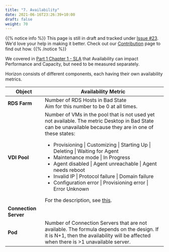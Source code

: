 ```yaml
---
title: "7. Availability"
date: 2021-06-16T23:26:39+10:00
draft: false
weight: 70
---
```


{{% notice info %}}
This page is still in draft and tracked under [Issue #23](https://github.com/TheNewStellW/vmware-operations-guide/issues/23). We'd love your help in making it better. Check out our [Contribution](https://github.com/TheNewStellW/vmware-operations-guide/wiki) page to find out how.
{{% /notice %}}

We covered in [Part 1 Chapter 1 - SLA](/operations-management/chapter-1-overview/1.1.7-service-level-agreement/) that Availability can impact Performance and Capacity, but need to be measured separately.

Horizon consists of different components, each having their own availability metrics.

| Object | Availability Metric |
| --- | --- |
| **RDS Farm** | Number of RDS Hosts in Bad State <br />Aim for this number to be 0 at all times.|
| **VDI Pool** | Number of VMs in the pool that is not used yet not available. The metric Desktop in Bad State can be unavailable because they are in one of these states:<br /><ul><li>Provisioning \| Customizing \| Starting Up \| Deleting \| Waiting for Agent<li>Maintenance mode \| In Progress<li>Agent disabled \| Agent unreachable \| Agent needs reboot<li>Invalid IP \| Protocol failure \| Domain failure<li>Configuration error \| Provisioning error \| Error Unknown</ul>For the description, see [this](https://docs.vmware.com/en/VMware-Horizon-7/7.13/horizon-virtual-desktops/GUID-C66AE54D-21A1-41B3-93A6-8D8E7F448451.html).|
| **Connection Server** |  |
| **Pod** | Number of Connection Servers that are not available. The formula depends on the design. If it is N+1, then the availability will be affected when there is >1 unavailable server. |
